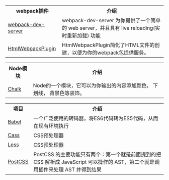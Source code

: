 <table>
  <tr>
    <th>webpack插件</th>
    <th>介绍</th>
  </tr>
  </tr>
    <tr>
    <td><a href="https://webpack.docschina.org/guides/development/#%E4%BD%BF%E7%94%A8-webpack-dev-server">webpack-dev-server</a></td>
    <td>webpack-dev-server 为你提供了一个简单的 web server，并且具有 live reloading(实时重新加载) 功能</td>
  </tr>
  </tr>
    <tr>
    <td><a href="https://webpack.docschina.org/plugins/html-webpack-plugin/">HtmlWebpackPlugin</a></td>
    <td>HtmlWebpackPlugin简化了HTML文件的创建，以便为你的webpack包提供服务。</td>
  </tr>
</table>

<table>
  <tr>
    <th>Node模块</th>
    <th>介绍</th>
  </tr>
  </tr>
  <tr>
    <td><a href="https://zhuanlan.zhihu.com/p/61419719">Chalk</a></td>
    <td>Node的一个模块，它可以为你输出的内容添加颜色， 下划线， 背景色等装饰。</td>
  </tr>
</table>



<table>
  <tr>
    <th>项目</th>
    <th>介绍</th>
  </tr>
  <tr>
    <td><a href="http://www.ruanyifeng.com/blog/2016/01/babel.html">Babel</a></td>
    <td>一个广泛使用的转码器，将ES6代码转为ES5代码，从而在现有环境执行</td>
  </tr>
  <tr>
    <td><a href="http://www.ruanyifeng.com/blog/2012/06/sass.html">Cass</a></td>
    <td>CSS预处理器</td>
  </tr>
    <tr>
    <td><a href="http://www.ruanyifeng.com/blog/2012/06/sass.html">Less</a></td>
    <td>CSS预处理器</td>
  </tr>
  <tr>
    <td><a href="https://www.ibm.com/developerworks/cn/web/1604-postcss-css/index.html">PostCSS</a></td>
    <td>PostCSS 的主要功能只有两个：第一个就是前面提到的把 CSS 解析成 JavaScript 可以操作的 AST，第二个就是调用插件来处理 AST 并得到结果   </td>
  </tr>
</table>

